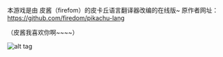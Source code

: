 本游戏是由 皮酱（firefom）的皮卡丘语言翻译器改编的在线版~ 原作者网址：https://github.com/firedom/pikachu-lang

（皮酱我喜欢你啊~~~~）

![alt tag](https://github.com/Tengger/pikachu-lang/blob/master/pikasay.jpg?raw=true)
